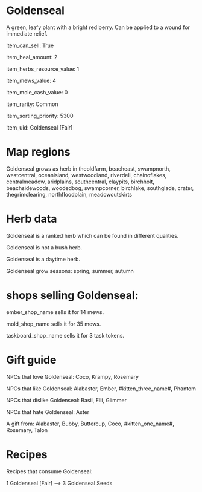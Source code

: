 # Goldenseal

A green, leafy plant with a bright red berry. Can be applied to a wound for immediate relief.

item_can_sell: True

item_heal_amount: 2

item_herbs_resource_value: 1

item_mews_value: 4

item_mole_cash_value: 0

item_rarity: Common

item_sorting_priority: 5300

item_uid: Goldenseal [Fair]

# Map regions

Goldenseal grows as herb in theoldfarm, beacheast, swampnorth, westcentral, oceanisland, westwoodland, riverdell, chainoflakes, centralmeadow, aridplains, southcentral, claypits, birchholt, beachsidewoods, woodedbog, swampcorner, birchlake, southglade, crater, thegrimclearing, northfloodplain, meadowoutskirts

# Herb data

Goldenseal is a ranked herb which can be found in different qualities.

Goldenseal is not a bush herb.

Goldenseal is a daytime herb.

Goldenseal grow seasons: spring, summer, autumn

# shops selling Goldenseal:

ember_shop_name sells it for 14 mews.

mold_shop_name sells it for 35 mews.

taskboard_shop_name sells it for 3 task tokens.

# Gift guide

NPCs that love Goldenseal: Coco, Krampy, Rosemary

NPCs that like Goldenseal: Alabaster, Ember, #kitten_three_name#, Phantom

NPCs that dislike Goldenseal: Basil, Elli, Glimmer

NPCs that hate Goldenseal: Aster

A gift from: Alabaster, Bubby, Buttercup, Coco, #kitten_one_name#, Rosemary, Talon

# Recipes

Recipes that consume Goldenseal:

1 Goldenseal [Fair] --> 3 Goldenseal Seeds